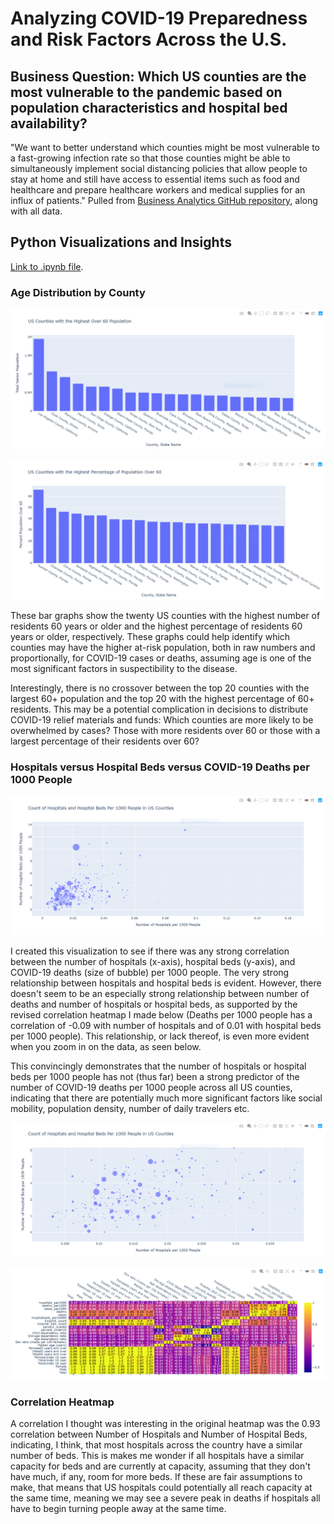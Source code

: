 # Analyzing COVID-19 Preparedness and Risk Factors Across the U.S.

## Business Question: Which US counties are the most vulnerable to the pandemic based on population characteristics and hospital bed availability?
"We want to better understand which counties might be most vulnerable to a fast-growing infection rate so that those counties might be able to simultaneously implement social distancing policies that allow people to stay at home and still have access to essential items such as food and healthcare and prepare healthcare workers and medical supplies for an influx of patients."
Pulled from [Business Analytics GitHub repository](https://github.com/jhu-business-analytics/covid-19-case-python-data-analysis "COVID-19 Case Python Data Analysis Respository"), along with all data.

## Python Visualizations and Insights
[Link to .ipynb file](https://drive.google.com/file/d/1vVlLRpT2Fv4mGToSR4xMI9btd_sS1wGQ/view?usp=sharing "Bowerman_Python1.ipynb").

### Age Distribution by County
![](Images/us_counties_highest_over60.png)

![](Images/us_counties_highest_pct_over60.PNG)

These bar graphs show the twenty US counties with the highest number of residents 60 years or older and the highest percentage of residents 60 years or older, respectively. These graphs could help identify which counties may have the higher at-risk population, both in raw numbers and proportionally, for COVID-19 cases or deaths, assuming age is one of the most significant factors in suspectibility to the disease.

Interestingly, there is no crossover between the top 20 counties with the largest 60+ population and the top 20 with the highest percentage of 60+ residents. This may be a potential complication in decisions to distribute COVID-19 relief materials and funds: Which counties are more likely to be overwhelmed by cases? Those with more residents over 60 or those with a largest percentage of their residents over 60?

### Hospitals versus Hospital Beds versus COVID-19 Deaths per 1000 People
![](Images/us_counties_hospitals_v_beds_deaths.png)

I created this visualization to see if there was any strong correlation between the number of hospitals (x-axis), hospital beds (y-axis), and COVID-19 deaths (size of bubble) per 1000 people. The very strong relationship between hospitals and hospital beds is evident. However, there doesn't seem to be an especially strong relationship between number of deaths and number of hospitals or hospital beds, as supported by the revised correlation heatmap I made below (Deaths per 1000 people has a correlation of -0.09 with number of hospitals and of 0.01 with hospital beds per 1000 people). This relationship, or lack thereof, is even more evident when you zoom in on the data, as seen below.

This convincingly demonstrates that the number of hospitals or hospital beds per 1000 people has not (thus far) been a strong predictor of the number of COVID-19 deaths per 1000 people across all US counties, indicating that there are potentially much more significant factors like social mobility, population density, number of daily travelers etc.

![](Images/hospitals_v_beds_deaths_zoom.PNG)

![](Images/us_counties_corr_heatmap.png)

### Correlation Heatmap
A correlation I thought was interesting in the original heatmap was the 0.93 correlation between Number of Hospitals and Number of Hospital Beds, indicating, I think, that most hospitals across the country have a similar number of beds. This is makes me wonder if all hospitals have a similar capacity for beds and are currently at capacity, assuming that they don't have much, if any, room for more beds. If these are fair assumptions to make, that means that US hospitals could potentially all reach capacity at the same time, meaning we may see a severe peak in deaths if hospitals all have to begin turning people away at the same time.
